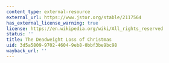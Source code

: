 ```yaml
---
content_type: external-resource
external_url: https://www.jstor.org/stable/2117564
has_external_license_warning: true
license: https://en.wikipedia.org/wiki/All_rights_reserved
status: ''
title: The Deadweight Loss of Christmas
uid: 3d5a5809-9702-4604-9eb8-0bbf3be9bc98
wayback_url: ''
---
```

